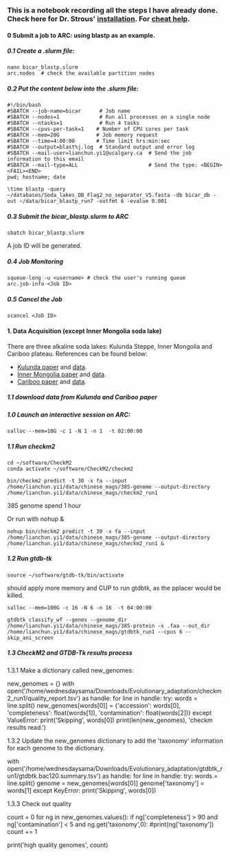 
### This is a notebook recording all the steps I have already done. Check here for Dr. Strous' [installation](https://github.com/kinestetika/cloud-computing-for-microbial-ecology/blob/main/cloud_bio_installs.py). For [cheat help](https://github.com/Wednesdaysama/cheat-sheet/blob/main/cheat%20sheet.md).

#### 0 Submit a job to ARC: using blastp as an example.
##### 0.1 Create a .slurm file:

    nano bicar_blastp.slurm
    arc.nodes  # check the available partition nodes

##### 0.2 Put the content below into the .slurm file:

    #!/bin/bash
    #SBATCH --job-name=bicar      # Job name
    #SBATCH --nodes=1             # Run all processes on a single node
    #SBATCH --ntasks=1            # Run 4 tasks
    #SBATCH --cpus-per-task=1    # Number of CPU cores per task
    #SBATCH --mem=20G            # Job memory request
    #SBATCH --time=4:00:00       # Time limit hrs:min:sec
    #SBATCH --output=blast%j.log  # Standard output and error log
    #SBATCH --mail-user=lianchun.yi1@ucalgary.ca  # Send the job information to this email
    #SBATCH --mail-type=ALL                       # Send the type: <BEGIN><FAIL><END>
    pwd; hostname; date
    
    \time blastp -query ~/databases/Soda_lakes_DB_Flag2_no_separator_V5.fasta -db bicar_db -out ~/data/bicar_blastp_run7 -outfmt 6 -evalue 0.001

##### 0.3 Submit the bicar_blastp.slurm to ARC
 
    sbatch bicar_blastp.slurm
A job ID will be generated.
##### 0.4 Job Monitoring

    squeue-long -u <username> # check the user's running queue
    arc.job-info <Job ID>
##### 0.5 Cancel the Job

    scancel <Job ID> 

#### 1. Data Acquisition (except Inner Mongolia soda lake)
There are three alkaline soda lakes: Kulunda Steppe, Inner Mongolia and Cariboo plateau.
References can be found below:

* [Kulunda paper](https://microbiomejournal.biomedcentral.com/articles/10.1186/s40168-018-0548-7#Ack1) and 
[data](https://www.ncbi.nlm.nih.gov/bioproject/PRJNA434545/).
* [Inner Mongolia paper](https://www.frontiersin.org/articles/10.3389/fmicb.2020.01740/full#footnote11) and [data](https://figshare.com/s/9c3cb76f0c9646a30e94).
* [Cariboo paper](https://www.nature.com/articles/s41467-019-12195-5) and [data](https://www.ncbi.nlm.nih.gov/bioproject/?term=PRJNA377096).

##### 1.1 download data from Kulunda and Cariboo paper


##### 1.0 Launch an interactive session on ARC:

    salloc --mem=10G -c 1 -N 1 -n 1  -t 02:00:00


##### 1.1 Run checkm2 

    cd ~/software/CheckM2
    conda activate ~/software/CheckM2/checkm2

    bin/checkm2 predict -t 30 -x fa --input /home/lianchun.yi1/data/chinese_mags/385-genome --output-directory /home/lianchun.yi1/data/chinese_mags/checkm2_run1
385 genome spend 1 hour

Or run with nohup &

    nohup bin/checkm2 predict -t 30 -x fa --input /home/lianchun.yi1/data/chinese_mags/385-genome --output-directory /home/lianchun.yi1/data/chinese_mags/checkm2_run1 &

##### 1.2 Run gtdb-tk    

    source ~/software/gtdb-tk/bin/activate
should apply more memory and CUP to run gtdbtk, as the pplacer would be killed.

    salloc --mem=100G -c 16 -N 6 -n 16  -t 04:00:00

    gtdbtk classify_wf --genes --genome_dir /home/lianchun.yi1/data/chinese_mags/385-protein -x .faa --out_dir /home/lianchun.yi1/data/chinese_mags/gtdbtk_run1 --cpus 6 --skip_ani_screen


##### 1.3 CheckM2 and GTDB-Tk results process
1.3.1 Make a dictionary called new_genomes:

new_genomes = {}
with open('/home/wednesdaysama/Downloads/Evolutionary_adaptation/checkm2_run1/quality_report.tsv') as handle:
    for line in handle:
        try:
            words = line.split()
            new_genomes[words[0]] = {'accession': words[0],
                                 'completeness': float(words[1]),
                                 'contamination': float(words[2])}
        except ValueError:
            print('Skipping', words[0])
print(len(new_genomes), 'checkm results read.')

1.3.2 Update the new_genomes dictionary to add the 'taxonomy' information for each genome to the dictionary.

with open('/home/wednesdaysama/Downloads/Evolutionary_adaptation/gtdbtk_run1/gtdbtk.bac120.summary.tsv') as handle:
    for line in handle:
        try:
            words = line.split()
            genome = new_genomes[words[0]]
            genome['taxonomy'] = words[1]
        except KeyError:
            print('Skipping', words[0])

1.3.3 Check out quality 

count = 0
for ng in new_genomes.values():
    if ng['completeness'] > 90 and ng['contamination'] < 5 and ng.get('taxonomy',0):
        #print(ng['taxonomy'])
       count += 1

print('high quality genomes', count)

